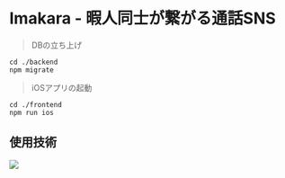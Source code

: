 # Imakara - 暇人同士が繋がる通話SNS
> DBの立ち上げ
```
cd ./backend
npm migrate
```
> iOSアプリの起動
```
cd ./frontend
npm run ios
```

## 使用技術
<img src="https://go-skill-icons.vercel.app/api/icons?i=reactnative,expo,typescript,jest,gcp,mysql,githubactions,hono,docker" />